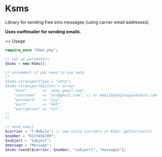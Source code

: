 Ksms
====

Library for sending free sms messages (using carrier email addresses). 

**Uses swiftmailer for sending emails.**

== Usage

```php
require_once "KSms.php";

// set up parameters
$ksms = new KSms();

// uncomment if you need to use smtp
/*
$ksms->transportType = "smtp";
$ksms->transportOptions = array(
	"host"       => "smtp.gmail.com",
	"username"   => "xxx@gmail.com", // or email@googleappsdomain.com
	"password"   => "yyy",
	"port"       => "465",
	"encryption" => "ssl",
);
*/

// send email
$carrier = "T-Mobile"; // see valid carriers in KSms::getCarriers()
$number = "0123456789";
$subject = "Subject";
$message = "Message";
$ksms->send($carrier, $number, "subject1", "message1");
```